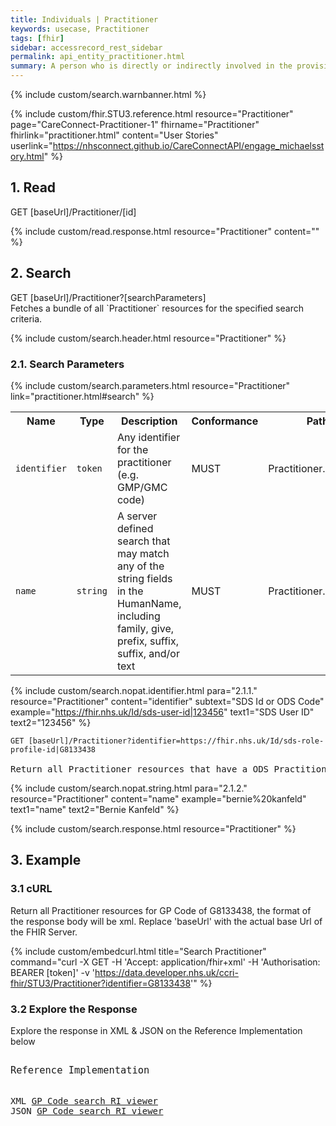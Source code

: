 ```yaml
---
title: Individuals | Practitioner
keywords: usecase, Practitioner
tags: [fhir]
sidebar: accessrecord_rest_sidebar
permalink: api_entity_practitioner.html
summary: A person who is directly or indirectly involved in the provisioning of healthcare.
---
```


{% include custom/search.warnbanner.html %}

{% include custom/fhir.STU3.reference.html resource="Practitioner" page="CareConnect-Practitioner-1" fhirname="Practitioner" fhirlink="practitioner.html" content="User Stories" userlink="https://nhsconnect.github.io/CareConnectAPI/engage_michaelsstory.html" %}


## 1. Read ##

<div markdown="span" class="alert alert-success" role="alert">
GET [baseUrl]/Practitioner/[id]</div>

{% include custom/read.response.html resource="Practitioner" content="" %}

## 2. Search ##

<div markdown="span" class="alert alert-success" role="alert">
GET [baseUrl]/Practitioner?[searchParameters]</div>
Fetches a bundle of all `Practitioner` resources for the specified search criteria.

{% include custom/search.header.html resource="Practitioner" %}

### 2.1. Search Parameters ###

{% include custom/search.parameters.html resource="Practitioner"     link="practitioner.html#search" %}

<table style="min-width:100%;width:100%">
<tr id="clinical">
    <th style="width:15%;">Name</th>
    <th style="width:10%;">Type</th>
    <th style="width:40%;">Description</th>
    <th style="width:5%;">Conformance</th>
    <th style="width:30%;">Path</th>
</tr>
<!--
<tr>
    <td><code class="highlighter-rouge">adddress-postcode</code></td>
    <td><code class="highlighter-rouge">string</code></td>
    <td>A postalCode specified in an address</td>
    <td>MAY</td>
    <td>Practitioner.address.postalCode</td>
</tr>
-->
<tr>
    <td><code class="highlighter-rouge">identifier</code></td>
    <td><code class="highlighter-rouge">token</code></td>
    <td>Any identifier for the practitioner (e.g. GMP/GMC code)</td>
    <td>MUST</td>
    <td>Practitioner.identifier</td>
</tr>
<tr>
    <td><code class="highlighter-rouge">name</code></td>
    <td><code class="highlighter-rouge">string</code></td>
    <td>A server defined search that may match any of the string fields in the HumanName, including family, give, prefix, suffix, suffix, and/or text</td>
    <td>MUST</td>
    <td>Practitioner.name</td>
</tr>
</table>

<!--
| `name` | `string` | A portion of the name of the practitioner | | Practitioner.name |
| `organization` | `reference` | The identity of the organization the practitioner represents / acts on behalf of | | Practitioner.practitionerRole.managingOrganization <br>(Organization) |
-->

<!-- include custom/search.nopat.string.html para="2.1.1." resource="Practitioner" content="address-postcode"  example="NG10%201QQ" text1="Post Code" text2="NG10 1QQ" -->


{% include custom/search.nopat.identifier.html para="2.1.1." resource="Practitioner" content="identifier" subtext="SDS Id or ODS Code" example="https://fhir.nhs.uk/Id/sds-user-id|123456" text1="SDS User ID" text2="123456" %}

<div class="language-http highlighter-rouge">
<pre class="highlight"><code><span class="err">GET [baseUrl]/Practitioner?identifier=https://fhir.nhs.uk/Id/sds-role-profile-id|G8133438
</span></code>
Return all Practitioner resources that have a ODS Practitioner/Consultant of G8133438 </pre>
</div>

{% include custom/search.nopat.string.html para="2.1.2." resource="Practitioner" content="name"  example="bernie%20kanfeld" text1="name" text2="Bernie Kanfeld" %}


{% include custom/search.response.html resource="Practitioner" %}

## 3. Example ##

<h3 id="32-response-headers">3.1 cURL</h3>

Return all Practitioner resources for GP Code of G8133438, the format of the response body will be xml. Replace 'baseUrl' with the actual base Url of the FHIR Server.

{% include custom/embedcurl.html title="Search Practitioner" command="curl -X GET -H 'Accept: application/fhir+xml' -H 'Authorisation: BEARER [token]' -v 'https://data.developer.nhs.uk/ccri-fhir/STU3/Practitioner?identifier=G8133438'" %}


<h3 id="32-response-headers">3.2 Explore the Response</h3>

Explore the response in XML & JSON on the Reference Implementation below
<div class="language-http highlighter-rouge">
<pre class="highlight">
<p style="font-size: 110%;">Reference Implementation</p>
XML <a target="_blank" href="{{ site.fhir_ref_impl }}search?serverId=home&pretty=true&resource=Practitioner&param.0.qualifier=&param.0.0=&param.0.1=G8133438&param.0.name=identifier&param.0.type=token&resource-search-limit=&encoding=xml">GP Code search RI viewer</a>
JSON <a target="_blank" href="{{ site.fhir_ref_impl }}search?serverId=home&pretty=true&resource=Practitioner&param.0.qualifier=&param.0.0=&param.0.1=G8133438&param.0.name=identifier&param.0.type=token&resource-search-limit=&encoding=json">GP Code search RI viewer</a>
</pre>
</div>
